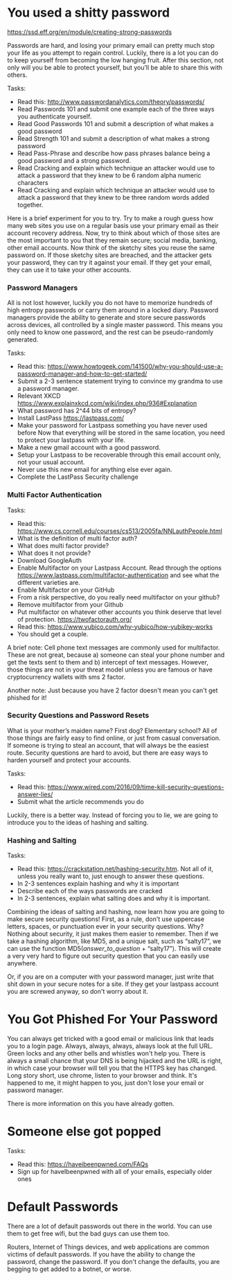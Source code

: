 # You used a shitty password 
https://ssd.eff.org/en/module/creating-strong-passwords
 
Passwords are hard, and losing your primary email can pretty much stop your life as you attempt to regain control. Luckily, there is a lot you can do to keep yourself from becoming the low hanging fruit. After this section, not only will you be able to protect yourself, but you’ll be able to share this with others.

Tasks:
* Read this: http://www.passwordanalytics.com/theory/passwords/
* Read Passwords 101 and submit one example each of the three ways you authenticate yourself.
* Read Good Passwords 101 and submit a description of what makes a good password
* Read Strength 101 and submit a description of what makes a strong password
* Read Pass-Phrase and describe how pass phrases balance being a good password and a strong password.
* Read Cracking and explain which technique an attacker would use to attack a password that they knew to be 6 random alpha numeric characters
* Read Cracking and explain which technique an attacker would use to attack a password that they knew to be three random words added together.


Here is a brief experiment for you to try. Try to make a rough guess how many web sites you use on a regular basis use your primary email as their account recovery address. Now, try to think about which of those sites are the most important to you that they remain secure; social media, banking, other email accounts. Now think of the sketchy sites you reuse the same password on. If those sketchy sites are breached, and the attacker gets your password, they can try it against your email. If they get your email, they can use it to take your other accounts.

	
### Password Managers

All is not lost however, luckily you do not have to memorize hundreds of high entropy passwords or carry them around in a locked diary. Password managers provide the ability to generate and store secure passwords across devices, all controlled by a single master password. This means you only need to know one password, and the rest can be pseudo-randomly generated. 

Tasks:
* Read this: https://www.howtogeek.com/141500/why-you-should-use-a-password-manager-and-how-to-get-started/
* Submit a 2-3 sentence statement trying to convince my grandma to use a password manager.
* Relevant XKCD https://www.explainxkcd.com/wiki/index.php/936#Explanation
* What password has 2^44 bits of entropy?
* Install LastPass https://lastpass.com/
* Make your password for Lastpass something you have never used before Now that everything will be stored in the same location, you need to protect your lastpass with your life. 
* Make a new gmail account with a good password.
* Setup your Lastpass to be recoverable through this email account only, not your usual account.
* Never use this new email for anything else ever again.
* Complete the LastPass Security challenge
 
### Multi Factor Authentication
  
 Tasks: 
* Read this: https://www.cs.cornell.edu/courses/cs513/2005fa/NNLauthPeople.html
* What is the definition of multi factor auth?
* What does multi factor provide?
* What does it not provide?
* Download GoogleAuth 
* Enable Multifactor on your Lastpass Account. Read through the options https://www.lastpass.com/multifactor-authentication and see what the different varieties are.
* Enable Multifactor on your GitHub
* From a risk perspective, do you really need multifactor on your github?
* Remove multifactor from your Github
* Put multifactor on whatever other accounts you think deserve that level of protection. https://twofactorauth.org/
* Read this: https://www.yubico.com/why-yubico/how-yubikey-works
* You should get a couple.

A brief note: Cell phone text messages are commonly used for multifactor. These are not great, because a) someone can steal your phone number and get the texts sent to them and b) intercept of text messages. However, those things are not in your threat model unless you are famous or have cryptocurrency wallets with sms 2 factor. 

Another note: Just because you have 2 factor doesn't mean you can't get phished for it!
     
### Security Questions and Password Resets

What is your mother’s maiden name? First dog? Elementary school? All of those things are fairly easy to find online, or just from casual conversation. If someone is trying to steal an account, that will always be the easiest route. Security questions are hard to avoid, but there are easy ways to harden yourself and protect your accounts.
 
Tasks: 
* Read this: https://www.wired.com/2016/09/time-kill-security-questions-answer-lies/
* Submit what the article recommends you do

Luckily, there is a better way. Instead of forcing you to lie, we are going to introduce you to the ideas of hashing and salting.
### Hashing and Salting

Tasks:
* Read this: https://crackstation.net/hashing-security.htm. Not all of it, unless you really want to, just enough to answer these questions.
* In 2-3 sentences explain hashing and why it is important
* Describe each of the ways passwords are cracked
* In 2-3 sentences, explain what salting does and why it is important.

Combining the ideas of salting and hashing, now learn how you are going to make secure security questions! First, as a rule, don't use uppercase letters, spaces, or punctuation ever in your security questions. Why? Nothing about security, it just makes them easier to remember. Then if we take a hashing algorithm, like MD5, and a unique salt, such as “salty17”, we can use the function MD5(_answer_to_question_ + “salty17”). This will create a very very hard to figure out security question that you can easily use anywhere. 

Or, if you are on a computer with your password manager, just write that shit down in your secure notes for a site. If they get your lastpass account you are screwed anyway, so don't worry about it.

# You Got Phished For Your Password

You can always get tricked with a good email or malicious link that leads you to a login page. Always, always, always, always look at the full URL. Green locks and any other bells and whistles won't help you. There is always a small chance that your DNS is being hijacked and the URL is right, in which case your browser will tell you that the HTTPS key has changed. Long story short, use chrome, listen to your browser and think. It's happened to me, it might happen to you, just don't lose your email or password manager. 

There is more information on this you have already gotten. 

# Someone else got popped

Tasks:
* Read this: https://haveibeenpwned.com/FAQs
* Sign up for haveIbeenpwned with all of your emails, especially older ones

# Default Passwords

There are a lot of default passwords out there in the world. You can use them to get free wifi, but the bad guys can use them too. 

Routers, Internet of Things devices, and web applications are common victims of default passwords. 
If you have the ability to change the password, change the password. If you don't change the defaults, you are begging to get added to a botnet, or worse. 


  
  
